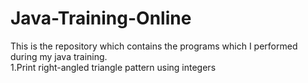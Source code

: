 # Java-Training-Online
This is the repository which contains the programs which I performed during my java training.<br>
1.Print right-angled triangle pattern using integers

